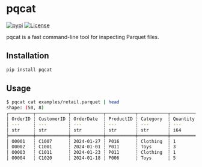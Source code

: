 # pqcat
[![pypi](https://img.shields.io/pypi/v/pqcat.svg)](https://pypi.python.org/pypi/pqcat) [![License](https://img.shields.io/badge/License-Apache_2.0-blue.svg)](https://opensource.org/licenses/Apache-2.0)

pqcat is a fast command-line tool for inspecting Parquet files.

## Installation

```bash
pip install pqcat
```


## Usage

```bash
$ pqcat cat examples/retail.parquet | head
shape: (50, 8)
┌─────────┬────────────┬────────────┬───────────┬───────────┬──────────┬────────┬─────────────┐
│ OrderID ┆ CustomerID ┆ OrderDate  ┆ ProductID ┆ Category  ┆ Quantity ┆ Price  ┆ TotalAmount │
│ ---     ┆ ---        ┆ ---        ┆ ---       ┆ ---       ┆ ---      ┆ ---    ┆ ---         │
│ str     ┆ str        ┆ str        ┆ str       ┆ str       ┆ i64      ┆ f64    ┆ f64         │
╞═════════╪════════════╪════════════╪═══════════╪═══════════╪══════════╪════════╪═════════════╡
│ O0001   ┆ C1007      ┆ 2024-01-27 ┆ P016      ┆ Clothing  ┆ 1        ┆ 159.57 ┆ 159.57      │
│ O0002   ┆ C1001      ┆ 2024-01-01 ┆ P011      ┆ Toys      ┆ 3        ┆ 10.54  ┆ 31.62       │
│ O0003   ┆ C1011      ┆ 2024-01-23 ┆ P011      ┆ Clothing  ┆ 1        ┆ 82.04  ┆ 82.04       │
│ O0004   ┆ C1020      ┆ 2024-01-18 ┆ P006      ┆ Toys      ┆ 5        ┆ 174.84 ┆ 874.2       │
```

